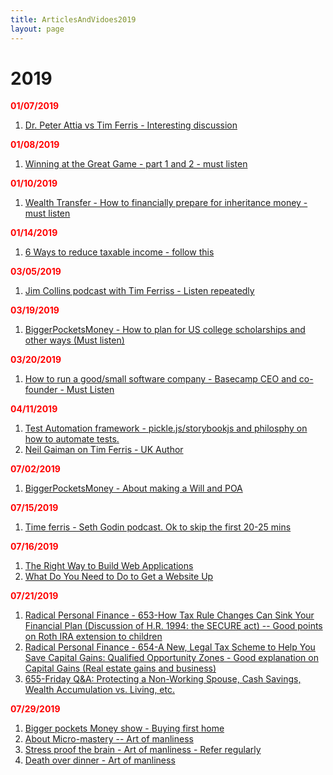 ```yaml
---
title: ArticlesAndVidoes2019
layout: page
---
```


# 2019

<b style="color: red">01/07/2019</b>

1. [Dr. Peter Attia vs Tim Ferris - Interesting discussion](https://tim.blog/2018/12/13/peter-attia-vs-tim-ferriss/)

<b style="color: red">01/08/2019</b>

1. [Winning at the Great Game - part 1 and 2 - must listen](https://fs.blog/adam-robinson-pt2/)

<b style="color: red">01/10/2019</b>

1. [Wealth Transfer - How to financially prepare for inheritance money - must listen](https://www.biggerpockets.com/renewsblog/biggerpockets-money-podcast-49-wealth-transfer-how-financially-prepare-inheritance-money-hari-mix/)

<b style="color: red">01/14/2019</b>

1. [6 Ways to reduce taxable income - follow this](https://www.biggerpockets.com/renewsblog/biggerpockets-money-podcast-54-6-ways-reduce-taxable-income-eric-brotman/)

<b style="color: red">03/05/2019</b>

1. [Jim Collins podcast with Tim Ferriss - Listen repeatedly](https://tim.blog/2019/02/18/jim-collins/)

<b style="color: red">03/19/2019</b>

1. [BiggerPocketsMoney - How to plan for US college scholarships and other ways (Must listen)](https://www.biggerpockets.com/blog/biggerpockets-money-podcast-64-scholarships-ways-pay-college-zach-gautier/)

<b style="color: red">03/20/2019</b>

1. [How to run a good/small software company - Basecamp CEO and co-founder - Must Listen](https://fs.blog/jason-fried/)

<b style="color: red">04/11/2019</b>

1. [Test Automation framework - pickle.js/storybookjs and philosphy on how to automate tests.](https://devchat.tv/js-jabber/jsj-358-pickle-js-tooling-and-developer-happiness-with-anatoliy-zaslavskiy/)
2. [Neil Gaiman on Tim Ferris - UK Author](https://tim.blog/2019/03/28/neil-gaiman/)

<b style="color: red">07/02/2019</b>

1. [BiggerPocketsMoney - About making a Will and POA](https://www.biggerpockets.com/blog/biggerpockets-money-podcast-78)

<b style="color: red">07/15/2019</b>

1. [Time ferris - Seth Godin podcast. Ok to skip the first 20-25 mins](https://tim.blog/2016/02/10/seth-godin/)

<b style="color: red">07/16/2019</b>

1. [The Right Way to Build Web Applications](https://devchat.tv/js-jabber/002-jsj-the-right-way-to-build-web-applications/)
2. [What Do You Need to Do to Get a Website Up](https://devchat.tv/js-jabber/jsj-373-what-do-you-need-to-do-to-get-a-website-up/)

<b style="color: red">07/21/2019</b>

1. [Radical Personal Finance - 653-How Tax Rule Changes Can Sink Your Financial Plan (Discussion of H.R. 1994: the SECURE act) -- Good points on Roth IRA extension to children](https://podcasts.google.com/?feed=aHR0cDovL3JhZGljYWxwZXJzb25hbGZpbmFuY2UubGlic3luLmNvbS9yc3M%3D&episode=MzExNzEzNTJjYzE2NDZlZGI1ZDZkNmYyYzE0NDRkNzk%3D)
2. [Radical Personal Finance - 654-A New, Legal Tax Scheme to Help You Save Capital Gains: Qualified Opportunity Zones - Good explanation on Capital Gains (Real estate gains and business)]( https://podcasts.google.com/?feed=aHR0cDovL3JhZGljYWxwZXJzb25hbGZpbmFuY2UubGlic3luLmNvbS9yc3M%3D&episode=NzYyYmMwYjdiMDBkNDRlZWFkMDFlY2VjMDMzZTUyYWM%3D)
3. [655-Friday Q&A: Protecting a Non-Working Spouse, Cash Savings, Wealth Accumulation vs. Living, etc.]( https://podcasts.google.com/?feed=aHR0cDovL3JhZGljYWxwZXJzb25hbGZpbmFuY2UubGlic3luLmNvbS9yc3M%3D&episode=MTU3MTVlZWJlYjc4NDZlNDhmMmRiMGRmODE5OWQ4Mzk%3D)

<b style="color: red">07/29/2019</b>

1. [Bigger pockets Money show - Buying first home](https://www.biggerpockets.com/blog/biggerpockets-money-podcast-83-scott-mindy)
2. [About Micro-mastery -- Art of manliness](https://www.artofmanliness.com/articles/micromastery-robert-twigger/)
3. [Stress proof the brain - Art of manliness - Refer regularly](https://www.artofmanliness.com/articles/micromastery-robert-twigger/)
4. [Death over dinner - Art of manliness](https://www.artofmanliness.com/articles/podcast-500-lets-talk-about-death-over-dinner/)
